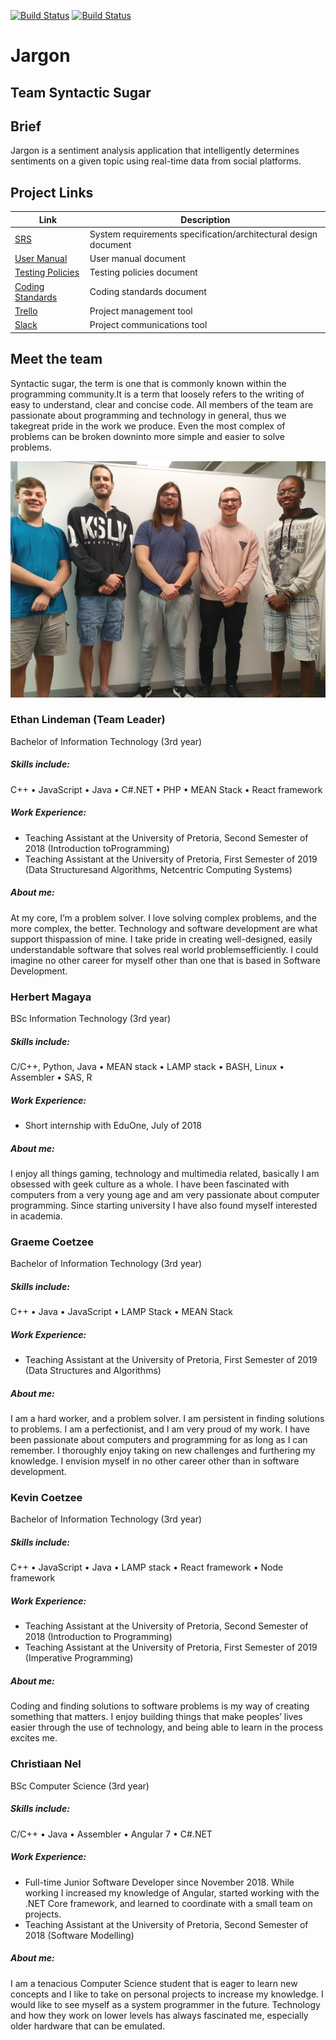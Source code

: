 [![Build Status](https://travis-ci.com/cos301-2019-se/Jargon.svg?branch=master)](https://travis-ci.com/cos301-2019-se/Jargon)
[![Build Status](https://travis-ci.com/cos301-2019-se/Jargon.svg?branch=development)](https://travis-ci.com/cos301-2019-se/Jargon)


# Jargon
## Team Syntactic Sugar
## Brief
Jargon is a sentiment analysis application that intelligently determines sentiments on a given topic using real-time data from social platforms.

## Project Links
Link | Description
--- | ---
<a href="https://github.com/cos301-2019-se/Jargon/blob/development/documentation/srs/srs.pdf" target="blank">SRS</a> | System requirements specification/architectural design document
<a href="https://github.com/cos301-2019-se/Jargon/blob/development/documentation/user-manual/user-manual-1.0.pdf" target="blank">User Manual</a> | User manual document
<a href="https://github.com/cos301-2019-se/Jargon/blob/development/documentation/testing-policy/testing-policy-1.0.pdf" target="blank">Testing Policies</a> | Testing policies document
<a href="" target="blank">Coding Standards</a> | Coding standards document
[Trello](https://trello.com/b/3q7zGrE5/jargon) | Project management tool
[Slack](https://www.google.com) | Project communications tool

## Meet the team
Syntactic sugar, the term is one that is commonly known within the programming community.It is a term that loosely refers to the writing of easy to understand, clear and concise code.  All members of the team are passionate about programming and technology in general, thus we takegreat pride in the work we produce.  Even the most complex of problems can be broken downinto more simple and easier to solve problems.

![alt text](https://github.com/cos301-2019-se/Jargon/blob/development/documentation/images/group-photo.jpg "Group Photo")

### Ethan Lindeman (Team Leader)
Bachelor of Information Technology (3rd year)

##### Skills include:
C++ • JavaScript • Java • C#.NET • PHP • MEAN Stack • React framework

##### Work Experience:
* Teaching Assistant at the University of Pretoria, Second Semester of 2018 (Introduction toProgramming)
* Teaching Assistant at the University of Pretoria, First Semester of 2019 (Data Structuresand Algorithms, Netcentric Computing Systems)

##### About me:
At my core, I’m a problem solver.  I love solving  complex  problems,  and  the  more  complex,  the  better. Technology and software development are what support thispassion of mine. I take pride in creating well-designed, easily understandable software that solves real world problemsefficiently. I could imagine no other career for myself other than one that is based in Software Development.

### Herbert Magaya
BSc Information Technology (3rd year)

##### Skills include:
C/C++, Python, Java • MEAN stack • LAMP stack • BASH, Linux • Assembler • SAS, R

##### Work Experience:
* Short internship with EduOne, July of 2018

##### About me:
I enjoy all things gaming, technology and multimedia related, basically I am obsessed with geek culture as a whole. I have been fascinated with computers from a very young age and am very passionate about computer programming. Since starting university I have also found myself interested in academia.

### Graeme Coetzee
Bachelor of Information Technology (3rd year)

##### Skills include:
C++ • Java • JavaScript • LAMP Stack • MEAN Stack

##### Work Experience:
* Teaching Assistant at the University of Pretoria, First Semester of 2019 (Data Structures
and Algorithms)

##### About me: 
I am a hard worker, and a problem solver. I am persistent in finding solutions to problems. I am a perfectionist, and I am very proud of my work. I have been passionate about computers and programming for as long as I can remember. I thoroughly enjoy taking on new challenges and furthering my knowledge. I envision myself in no other career other than in software development.

### Kevin Coetzee
Bachelor of Information Technology (3rd year)

##### Skills include:
C++ • JavaScript • Java • LAMP stack • React framework • Node framework

##### Work Experience: 
* Teaching Assistant at the University of Pretoria, Second Semester of 2018 (Introduction to
Programming)
* Teaching Assistant at the University of Pretoria, First Semester of 2019 (Imperative Programming)

##### About me: 
Coding and finding solutions to software problems is my way of creating something that matters. I enjoy building things that make peoples’ lives easier through the use of technology, and being able to learn in the process excites me.

### Christiaan Nel
BSc Computer Science (3rd year)

##### Skills include:
C/C++ • Java • Assembler • Angular 7 • C#.NET

##### Work Experience:
* Full-time Junior Software Developer since November 2018. While working I increased my
knowledge of Angular, started working with the .NET Core framework, and learned to
coordinate with a small team on projects.
* Teaching Assistant at the University of Pretoria, Second Semester of 2018 (Software Modelling)

##### About me:
I am a tenacious Computer Science student that is eager to learn new concepts and I like to take on personal projects to increase my knowledge. I would like to see myself as a system programmer in the future. Technology and how they work on lower levels has always fascinated me, especially older hardware that can be emulated.
